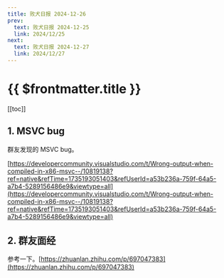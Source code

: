 ```yaml
---
title: 败犬日报 2024-12-26
prev:
  text: 败犬日报 2024-12-25
  link: 2024/12/25
next:
  text: 败犬日报 2024-12-27
  link: 2024/12/27
---
```


# {{ $frontmatter.title }}

[[toc]]

## 1. MSVC bug

群友发现的 MSVC bug。

[https://developercommunity.visualstudio.com/t/Wrong-output-when-compiled-in-x86-msvc--/10819138?ref=native&refTime=1735193051403&refUserId=a53b236a-759f-64a5-a7b4-5289156486e9&viewtype=all](https://developercommunity.visualstudio.com/t/Wrong-output-when-compiled-in-x86-msvc--/10819138?ref=native&refTime=1735193051403&refUserId=a53b236a-759f-64a5-a7b4-5289156486e9&viewtype=all)

## 2. 群友面经

参考一下。[https://zhuanlan.zhihu.com/p/697047383](https://zhuanlan.zhihu.com/p/697047383)
